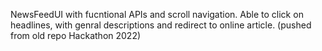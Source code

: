 NewsFeedUI with fucntional APIs and scroll navigation. Able to click on headlines, with genral descriptions and redirect to online article. (pushed from old repo Hackathon 2022)
